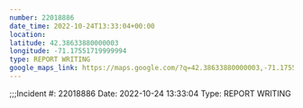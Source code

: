```yaml
---
number: 22018886
date_time: 2022-10-24T13:33:04+00:00
location: 
latitude: 42.38633880000003
longitude: -71.17551719999994
type: REPORT WRITING
google_maps_link: https://maps.google.com/?q=42.38633880000003,-71.17551719999994
---
```


;;;Incident #: 22018886  Date: 2022-10-24 13:33:04   Type: REPORT WRITING
